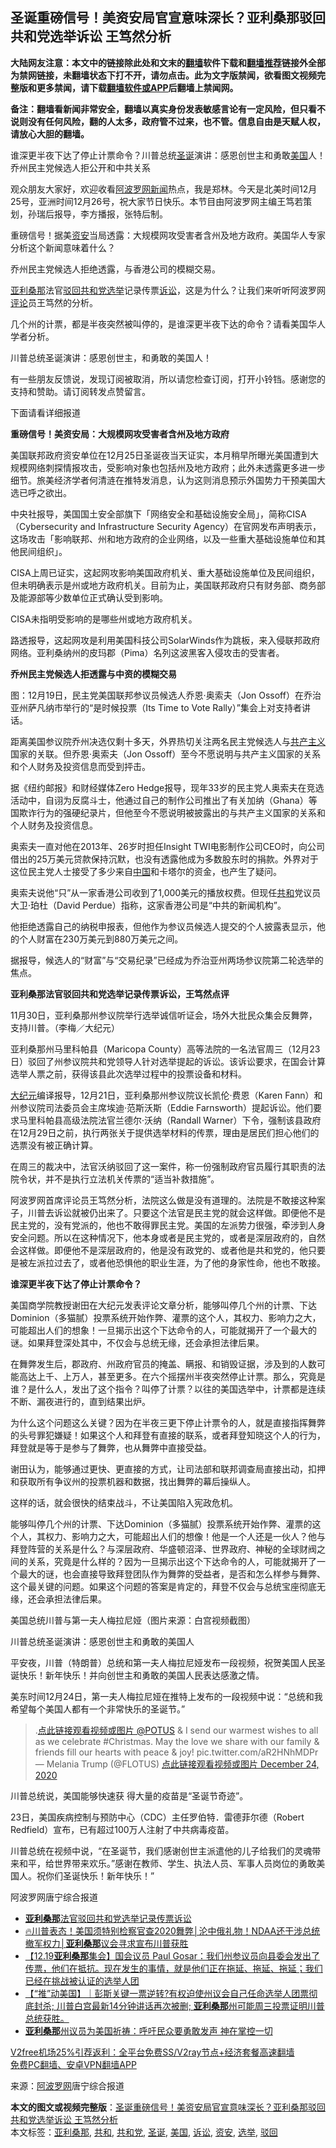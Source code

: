  <h2>圣诞重磅信号！美资安局官宣意味深长？亚利桑那驳回共和党选举诉讼 王笃然分析</h2> <p class="notice"><b>大陆网友注意：本文中的链接除此处和文末的<a href="https://github.com/bannedbook/fanqiang" >翻墙</a>软件下载和<a href="https://github.com/killgcd/justmysocks/blob/master/README.md">翻墙推荐</a>链接外全部为禁网链接，未翻墙状态下打不开，请勿点击。此为文字版禁闻，欲看图文视频完整版和更多禁闻，请下载<a href="https://github.com/bannedbook/fanqiang">翻墙软件或APP</a>后翻墙上禁闻网。</p><p>备注：翻墙看新闻非常安全，翻墙以真实身份发表敏感言论有一定风险，但只看不说则没有任何风险，翻的人太多，政府管不过来，也不管。信息自由是天赋人权，请放心大胆的翻墙。</b></p>  <div class="entry"> <p id="summary">谁深更半夜下达了停止计票命令？川普总统<a href="https://www.bannedbook.org/bnews/tag/%E5%9C%A3%E8%AF%9E/" class="st_tag internal_tag" rel="tag" title="标签 圣诞 下的日志">圣诞</a>演讲：感恩创世主和勇敢<a href="https://www.bannedbook.org/bnews/tag/%e7%be%8e%e5%9b%bd/" class="st_tag internal_tag" rel="tag" title="标签 美国 下的日志">美国</a>人！乔州民主党候选人拒公开和中共关系</p> <p>观众朋友大家好，欢迎收看<span class='wp_keywordlink_affiliate'><a href="https://www.aboluowang.com/" title="阿波罗网" target="_blank">阿波罗网</a></span><span class='wp_keywordlink_affiliate'><a href="https://www.bannedbook.org/" title="新闻">新闻</a></span>热点，我是郑林。今天是北美时间12月25号，亚洲时间12月26号，祝大家节日快乐。本节目由阿波罗网主编王笃若策划，孙瑞后报导，李方播报，张特后制。</p> <p>重磅信号！据美<a href="https://www.bannedbook.org/bnews/tag/%E8%B5%84%E5%AE%89/" class="st_tag internal_tag" rel="tag" title="标签 资安 下的日志">资安</a>当局透露：大规模网攻受害者含州及地方政府。美国华人专家分析这个新闻意味着什么？</p> <p>乔州民主党候选人拒绝透露，与香港公司的模糊交易。</p> <p><a href="https://www.bannedbook.org/bnews/tag/%e4%ba%9a%e5%88%a9%e6%a1%91%e9%82%a3/" class="st_tag internal_tag" rel="tag" title="标签 亚利桑那 下的日志">亚利桑那</a>法官<a href="https://www.bannedbook.org/bnews/tag/%E9%A9%B3%E5%9B%9E/" class="st_tag internal_tag" rel="tag" title="标签 驳回 下的日志">驳回</a><a href="https://www.bannedbook.org/bnews/tag/%e5%85%b1%e5%92%8c%e5%85%9a/" class="st_tag internal_tag" rel="tag" title="标签 共和党 下的日志">共和党</a><a href="https://www.bannedbook.org/bnews/tag/%e9%80%89%e4%b8%be/" class="st_tag internal_tag" rel="tag" title="标签 选举 下的日志">选举</a>记录传票<a href="https://www.bannedbook.org/bnews/tag/%E8%AF%89%E8%AE%BC/" class="st_tag internal_tag" rel="tag" title="标签 诉讼 下的日志">诉讼</a>，这是为什么？让我们来听听阿波罗网<span class='wp_keywordlink_affiliate'><a href="https://www.bannedbook.org/bnews/comments/" title="新闻评论" target="_blank">评论</a></span>员王笃然的分析。</p> <p>几个州的计票，都是半夜突然被叫停的，是谁深更半夜下达的命令？请看美国华人学者分析。</p> <p>川普总统圣诞演讲：感恩创世主，和勇敢的美国人！</p> <p>有一些朋友反馈说，发现订阅被取消，所以请您检查订阅，打开小铃铛。感谢您的支持和赞助。请订阅转发点赞留言。</p> <p>下面请看详细报道</p> <p><strong>重磅信号！美资安局：大规模网攻受害者含州及地方政府</strong></p> <p>美国联邦政府资安单位在12月25日圣诞夜当天证实，本月稍早所曝光美国遭到大规模网络刺探情报攻击，受影响对象也包括州及地方政府；此外未透露更多进一步细节。旅美经济学者何清涟在推特发消息，认为这则消息预示外国势力干预美国大选已呼之欲出。</p>  <p>中央社报导，美国国土安全部旗下「网络安全和基础设施安全局」，简称CISA（Cybersecurity and Infrastructure Security Agency）在官网发布声明表示，这场攻击「影响联邦、州和地方政府的企业网络，以及一些重大基础设施单位和其他民间组织」。</p> <p>CISA上周已证实，这起网攻影响美国政府机关、重大基础设施单位及民间组织，但未明确表示是州或地方政府机关。目前为止，美国联邦政府只有财务部、商务部及能源部等少数单位正式确认受到影响。</p> <p>CISA未指明受影响的是哪些州或地方政府机关。</p> <p>路透报导，这起网攻是利用美国科技公司SolarWinds作为跳板，来入侵联邦政府网络。亚利桑纳州的皮玛郡（Pima）名列这波黑客入侵攻击的受害者。</p> <p><strong>乔州民主党候选人拒透露与中资的模糊交易</strong></p> <p>图：12月19日，民主党美国联邦参议员候选人乔恩‧奥索夫（Jon Ossoff）在乔治亚州萨凡纳市举行的“是时候投票（Its Time to Vote Rally）”集会上对支持者讲话。</p> <p>距离美国参议院乔州决选仅剩十多天，外界热切关注两名民主党候选人与<span class='wp_keywordlink'><a href="https://www.bannedbook.org/forum2/topic6177.html" title="《共产主义的终极目的》" target="_blank">共产主义</a></span>国家的关联。但乔恩‧奥索夫（Jon Ossoff）至今不愿说明与共产主义国家的关系和个人财务及投资信息而受到抨击。</p> <p>据《纽约邮报》和财经媒体Zero Hedge报导，现年33岁的民主党人奥索夫在竞选活动中，自诩为反腐斗士，他通过自己的制作公司推出了有关加纳（Ghana）等国欺诈行为的强硬纪录片，但他至今不愿说明被披露出的与共产主义国家的关系和个人财务及投资信息。</p> <p>奥索夫一直对他在2013年、26岁时担任Insight TWI电影制作公司CEO时，向公司借出的25万美元贷款保持沉默，也没有透露他成为多数股东时的捐款。外界对于这位民主党人士接受了多少来自<span class='wp_keywordlink_affiliate'><a href="https://www.bannedbook.org/" title="中国" target="_blank">中国</a></span>和卡塔尔的资金，也产生了疑问。</p> <p>奥索夫说他“只”从一家香港公司收到了1,000美元的播放权费。但现任<a href="https://www.bannedbook.org/bnews/tag/%E5%85%B1%E5%92%8C/" class="st_tag internal_tag" rel="tag" title="标签 共和 下的日志">共和</a>党议员大卫‧珀杜（David Perdue）指称，这家香港公司是“中共的新闻机构”。</p> <p>他拒绝透露自己的纳税申报表，但他作为参议员候选人提交的个人披露表显示，他的个人财富在230万美元到880万美元之间。</p>  <p>据报导，候选人的“财富”与“交易纪录”已经成为乔治亚州两场参议院第二轮选举的焦点。</p> <p><strong>亚利桑那法官驳回共和党选举记录传票诉讼，王笃然点评</strong></p> <p>11月30日，亚利桑那州参议院举行选举诚信听证会，场外大批民众集会反舞弊，支持川普。（李梅／大纪元）</p> <p>亚利桑那州马里科帕县（Maricopa County）高等法院的一名法官周三（12月23日）驳回了州参议院共和党领导人针对选举提起的诉讼。该诉讼要求，在国会计算选举人票之前，获得该县此次选举过程中的投票设备和材料。</p> <p><span class='wp_keywordlink_affiliate'><a href="http://www.epochtimes.com/" title="大纪元" target="_blank">大纪元</a></span>编译报导，12月21日，亚利桑那州参议院议长凯伦‧费恩（Karen Fann）和州参议院司法委员会主席埃迪‧范斯沃斯（Eddie Farnsworth）提起诉讼。他们要求马里科帕县高级法院法官兰德尔‧沃纳（Randall Warner）下令，强制该县政府在12月29日之前，执行两张关于提供选举材料的传票，理由是居民们担心他们的选票没有被正确计算。</p> <p>在周三的裁决中，法官沃纳驳回了这一案件，称一份强制政府官员履行其职责的法院令状，并不是执行立法机关传票的“适当补救措施”。</p> <p>阿波罗网首席评论员王笃然分析，法院这么做是没有道理的。法院是不敢接这种案子，川普去诉讼就被仍出来了。只要这个法官是民主党的就会这样做。即便他不是民主党的，没有党派的，他也不敢得罪民主党。美国的左派势力很强，牵涉到人身安全问题。所以在这种情况下，他本身或者是民主党的，或者是深层政府的，自然会这样做。即便他不是深层政府的，他是没有政党的、或者他是共和党的，他只要是被左派拉过去了，或者他恐惧他的职业生涯，为了他的身家性命，他也不敢接。</p> <p><strong>谁深更半夜下达了停止计票命令？</strong></p> <p>美国商学院教授谢田在大纪元发表评论文章分析，能够叫停几个州的计票、下达Dominion（多猫腻）投票系统开始作弊、灌票的这个人，其权力、影响力之大，可能超出人们的想象！一旦揭示出这个下达命令的人，可能就揭开了一个最大的谜。如果拜登深处其中，不仅会与总统无缘，还会承担法律后果。</p> <p>在舞弊发生后，郡政府、州政府官员的掩盖、瞒报、和销毁证据，涉及到的人数可能高达上千、上万人，甚至更多。在六个摇摆州半夜突然停止计票。那么，究竟是谁？是什么人，发出了这个指令？叫停了计票？以往的美国选举中，计票都是连续不断、漏夜进行的，直到结果出炉。</p> <p>为什么这个问题这么关键？因为在半夜三更下停止计票令的人，就是直接指挥舞弊的头号罪犯嫌疑！如果这个人和拜登有直接的联系，或者拜登知晓这个人的行为，拜登就是等于是参与了舞弊，也从舞弊中直接受益。</p>  <p>谢田认为，能够通过更快、更直接的方式，让司法部和联邦调查局直接出动，扣押和获取所有争议州的投票机器和数据，找出舞弊的幕后操纵人。</p> <p>这样的话，就会很快的结束战斗，不让美国陷入宪政危机。</p> <p>能够叫停几个州的计票、下达Dominion（多猫腻）投票系统开始作弊、灌票的这个人，其权力、影响力之大，可能超出人们的想像！他是一个人还是一伙人？他与拜登阵营的关系是什么？与深层政府、华盛顿沼泽、世界政府、神秘的全球财阀之间的关系，究竟是什么样的？因为一旦揭示出这个下达命令的人，可能就揭开了一个最大的谜，也会直接导致拜登团队作为舞弊的受益者，是否和怎么样参与舞弊、这个最关键的问题。如果这个问题的答案是肯定的，拜登不仅会与总统宝座彻底无缘，还会承担法律后果。</p> <p>美国总统川普与第一夫人梅拉尼娅（图片来源：白宫视频截图）</p> <p>川普总统圣诞演讲：感恩创世主和勇敢的美国人</p> <p>平安夜，川普（特朗普）总统和第一夫人梅拉尼娅发布一段视频，祝贺美国人民圣诞快乐！新年快乐！并向创世主和勇敢的美国人民表达感激之情。</p> <p>美东时间12月24日，第一夫人梅拉尼娅在推特上发布的一段视频中说：“总统和我希望每个美国人都有一个非常快乐的圣诞节。”</p> <blockquote><p>.<a href="https://twitter.com/POTUS?ref_src=twsrc%5Etfw">点此链接观看视频或图片 @POTUS</a> &amp; I send our warmest wishes to all as we celebrate #Christmas. May the love we share with our family &amp; friends fill our hearts with peace &amp; joy! pic.twitter.com/aR2HNhMDPr— Melania Trump (@FLOTUS) <a href="https://twitter.com/FLOTUS/status/1342201569660588032?ref_src=twsrc%5Etfw">点此链接观看视频或图片 December 24, 2020</a></p></blockquote> <p>川普总统说，美国能够快速获 得大量的疫苗是“圣诞节奇迹”。</p> <p>23日，美国疾病控制与预防中心（CDC）主任罗伯特．雷德菲尔德（Robert Redfield）宣布，已有超过100万人注射了中共病毒疫苗。</p> <p>川普总统在视频中说，“在圣诞节，我们感谢创世主派遣他的儿子给我们的灵魂带来和平，给世界带来欢乐。”感谢在教师、学生、执法人员、军事人员岗位的勇敢美国人。祝你们圣诞快乐！新年快乐！”</p>  <p>阿波罗网唐宁综合报道</p> <ul class='op-related-articles' title='相关阅读'> <li><a href='https://www.bannedbook.org/bnews/cnnews/20201225/1454648.html' target='_blank'><b>亚利桑那</b>法官驳回共和党选举记录传票诉讼</a></li> <li><a href='https://www.bannedbook.org/bnews/bannedvideo/20201224/1454032.html' target='_blank'>🔥川普表态！美国须特别检察官查2020舞弊│沦中俄礼物！NDAA还干涉总统撤军权力│<b>亚利桑那</b>议会寻求宣布川普获胜</a></li> <li><a href='https://www.bannedbook.org/bnews/bannedvideo/20201224/1453992.html' target='_blank'>【12.19<b>亚利桑那</b>集会】国会议员 Paul Gosar：我们州参议员向县委会发出了传票，他们在抵抗。现在发生的事情，就是他们正在拖延、拖延、拖延；我们已经在挑战被认证的选举人团</a></li> <li><a href='https://www.bannedbook.org/bnews/bannedvideo/20201224/1453978.html' target='_blank'>【“推”动美国】｜彭斯关键一票逆转?有权迫使州议会自己任命选举人团票彻底封杀; 川普白宫最新14分钟讲话再次被删; <b>亚利桑那</b>州可能周三投票证明川普总统获胜。</a></li> <li><a href='https://www.bannedbook.org/bnews/bannedvideo/20201224/1453749.html' target='_blank'><b>亚利桑那</b>州议员为美国祈祷：呼吁民众要勇敢发声 神在掌控一切</a></li> </ul> <p class="texttj"> <a href="https://www.bannedbook.org/forum23/topic22702.html" target="_blank">V2free机场25%引荐返利：全平台免费SS/V2ray节点+经济套餐高速翻墙</a><br/> <a href="https://github.com/bannedbook/fanqiang/wiki/%E7%A6%81%E9%97%BB%E7%BD%91%E5%AE%89%E5%8D%93%E7%BF%BB%E5%A2%99%E6%96%B0%E9%97%BBAPP" target="_blank">免费PC翻墙、安卓VPN翻墙APP</a></p><p> 来源：<a href="https://www.aboluowang.com/2020/1225/1538114.html" target="_blank">阿波罗网</a>唐宁综合报道 </p><a name='sharetosocial'></a>       <div><b>本文的图文或视频完整版</b>：<a href='https://www.bannedbook.org/bnews/topimagenews/20201225/1454985.html'>圣诞重磅信号！美资安局官宣意味深长？亚利桑那驳回共和党选举诉讼 王笃然分析</a></div>  </div><!--END ENTRY--> <div class="postfooter"> <div>本文标签：<a href="https://www.bannedbook.org/bnews/tag/%e4%ba%9a%e5%88%a9%e6%a1%91%e9%82%a3/" rel="tag">亚利桑那</a>, <a href="https://www.bannedbook.org/bnews/tag/%E5%85%B1%E5%92%8C/" rel="tag">共和</a>, <a href="https://www.bannedbook.org/bnews/tag/%e5%85%b1%e5%92%8c%e5%85%9a/" rel="tag">共和党</a>, <a href="https://www.bannedbook.org/bnews/tag/%E5%9C%A3%E8%AF%9E/" rel="tag">圣诞</a>, <a href="https://www.bannedbook.org/bnews/tag/%e7%be%8e%e5%9b%bd/" rel="tag">美国</a>, <a href="https://www.bannedbook.org/bnews/tag/%E8%AF%89%E8%AE%BC/" rel="tag">诉讼</a>, <a href="https://www.bannedbook.org/bnews/tag/%E8%B5%84%E5%AE%89/" rel="tag">资安</a>, <a href="https://www.bannedbook.org/bnews/tag/%e9%80%89%e4%b8%be/" rel="tag">选举</a>, <a href="https://www.bannedbook.org/bnews/tag/%E9%A9%B3%E5%9B%9E/" rel="tag">驳回</a></div>  </div><!--END POSTFOOTER--> 